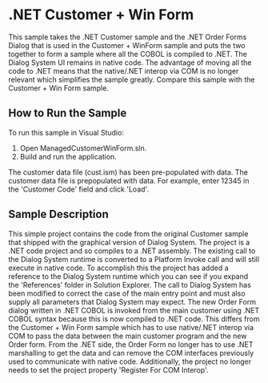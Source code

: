 # .NET Customer + Win Form

This sample takes the .NET Customer sample and the .NET Order Forms Dialog
that is used in the Customer + WinForm sample and puts the two together to form
a sample where all the COBOL is compiled to .NET. The Dialog System UI remains in
native code. The advantage of moving all the code to .NET means that the native/.NET
interop via COM is no longer relevant which simplifies the sample greatly.
Compare this sample with the Customer + Win Form sample.

## How to Run the Sample

To run this sample in Visual Studio:

1. Open ManagedCustomerWinForm.sln.
2. Build and run the application.

The customer data file (cust.ism) has been pre-populated with data.
The customer data file is prepopulated with data. For example, enter 12345 in the 'Customer Code' field and click 'Load'.

## Sample Description

This simple project contains the code from the original Customer sample that shipped
with the graphical version of Dialog System. The project is a .NET code project and
so compiles to a .NET assembly. The existing call to the Dialog System runtime is
converted to a Platform Invoke call and will still execute in native code. To accomplish
this the project has added a reference to the Dialog System runtime which you can see
if you expand the 'References' folder in Solution Explorer. The call to Dialog System
has been modified to correct the case of the main entry point and must also supply
all parameters that Dialog System may expect.
The new Order Form dialog written in .NET COBOL is invoked from the main customer using
.NET COBOL syntax because this is now compiled to .NET code. This differs from the
Customer + Win Form sample which has to use native/.NET interop via COM to pass the
data between the main customer program and the new Order form. From the .NET side, the
Order Form no longer has to use .NET marshalling to get the data and can remove the COM
interfaces previously used to communicate with native code. Additionally, the project
no longer needs to set the project property 'Register For COM Interop'.

